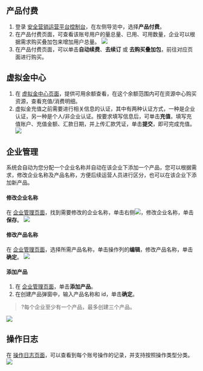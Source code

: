 ## 产品付费
1. 登录 [安全营销运营平台控制台](https://console.cloud.tencent.com/smop/data/mallUser)，在左侧导览中，选择**产品付费**。
2. 在产品付费页面，可查看该账号用户的量总量、已用、可用数量，企业可以根据需求购买叠加包来增加用户总量。
![](https://qcloudimg.tencent-cloud.cn/raw/5d910ecc0cfd5254ae92200ddbb5ca51.png)
3. 在产品付费页面，可以单击**自动续费**、**去续订** 或 **去购买叠加包**，前往对应页面进行购买。

## 虚拟金中心
1. 在 [虚拟金中心页面](https://console.cloud.tencent.com/smop/pay)，提供可用余额查看，在这个余额范围内可在资源中心购买资源，查看充值/消费明细。
2. 虚拟金充值之前需要进行相关信息的认证，其中有两种认证方式，一种是企业认证，另一种是个人/非企业认证。按要求填写信息后，可单击**充值**，填写充值账户、充值金额、汇款日期，并上传汇款凭证，单击**提交**，即可完成充值。
![](https://qcloudimg.tencent-cloud.cn/raw/8c37ce5c56814726f3faa59df5ebaf76.png)

## 企业管理
系统会自动为您分配一个企业名称并自动在该企业下添加一个产品，您可以根据需求，修改企业名称及产品名称，方便后续运营人员进行区分，也可以在该企业下添加新产品。
#### 修改企业名称
在 [企业管理页面](https://console.cloud.tencent.com/smop/auth/prodMngt)，找到需要修改的企业名称，单击右侧![](https://qcloudimg.tencent-cloud.cn/raw/43f7a7d0c2fe8531d101a8210aecb0f3.png)，修改企业名称，单击**保存**。
![](https://qcloudimg.tencent-cloud.cn/raw/7e1d4bf054311263fedf868bc3b8bee6.png)

#### 修改产品名称
在 [企业管理页面](https://console.cloud.tencent.com/smop/auth/prodMngt)，选择所需产品名称，单击操作列的**编辑**，修改产品名称，单击**确定**。
![](https://qcloudimg.tencent-cloud.cn/raw/edab9bfe11fb612b834e17d4b7df667f.png)

#### 添加产品
1. 在 [企业管理页面](https://console.cloud.tencent.com/smop/auth/prodMngt)，单击**添加产品**。
2. 在创建产品弹窗中，输入产品名称和 id，单击**确定**。
>?每个企业至少有一个产品，最多创建三个产品。
>
![](https://qcloudimg.tencent-cloud.cn/raw/c16929911065d93294a3bd4507cd4e09.png)

## 操作日志
在 [操作日志页面](https://console.cloud.tencent.com/smop/auth/prodMngt)，可以查看到每个账号操作的记录，并支持按照操作类型分类。
![](https://qcloudimg.tencent-cloud.cn/raw/c3dcc8977319104b5cee563259767c62.png)
